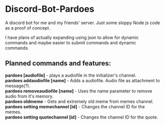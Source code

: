 # Discord-Bot-Pardoes
A discord bot for me and my friends' server. Just some sloppy Node js code as a proof of concept. 

I have plans of actually expanding using json to allow for dynamic commands and maybe easier to submit commands and dynamic commands.

<h2>Planned commands and features:</h2>

<b>pardoes [audiofile]</b> - plays a audiofile in the initializer's channel.<br>
<b>pardoes addaudiofile [name]</b> - Adds a audiofile. Audio file as attachment to message(?).<br>
<b>pardoes removeaudiofile [name]</b> - Uses the name parameter to remove audio from it's memory.<br>
<b>pardoes oldmeme</b> - Gets and extremely old meme from memes channel. <br>
<b>pardoes setting memechannel [id]</b> - Changes the channel ID for the memes. <br>
<b>pardoes setting quotechannel [id]</b> - Changes the channel ID for the quote. <br>